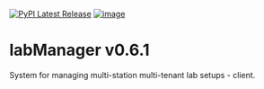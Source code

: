 [![PyPI Latest Release](https://img.shields.io/pypi/v/labManager-client.svg)](https://pypi.org/project/labManager-client/)
[![image](https://img.shields.io/pypi/pyversions/labManager-client.svg)](https://pypi.org/project/labManager-client/)

# labManager v0.6.1
System for managing multi-station multi-tenant lab setups - client.